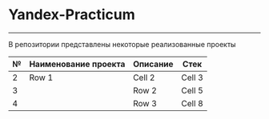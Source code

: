 # Yandex-Practicum
***
В репозитории представлены некоторые реализованные проекты 


|№| Наименование проекта  | Описание | Стек |
|--|----------|----------|----------|
|2| Row 1    | Cell 2   | Cell 3   |
|3|| Row 2    | Cell 5   | Cell 6   |
|4|| Row 3    | Cell 8   | Cell 9   |
